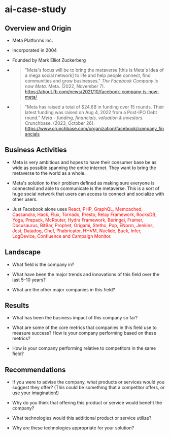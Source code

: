 # ai-case-study

## Overview and Origin

* Meta Platforms Inc.

* Incorporated in 2004

* Founded by Mark Elliot Zuckerberg

* > "Meta's focus will be to bring the metaverse [this is Meta's idea of a mega social network] to life and help people connect, find communities and grow businesses." 
*The Facebook Company is now Meta.* Meta. (2022, November 7). https://about.fb.com/news/2021/10/facebook-company-is-now-meta/

* > "Meta has raised a total of $24.6B in funding over 15 rounds. Their latest funding was raised on Aug 4, 2022 from a Post-IPO Debt round."
*Meta - funding, financials, valuation & investors.* Crunchbase. (2023, October 26). https://www.crunchbase.com/organization/facebook/company_financials

## Business Activities

* Meta is very ambitious and hopes to have their consumer base be as wide as possible spanning the entire internet. They want to bring the metaverse to the world as a whole.

* Meta's solution to their problem defined as making sure everyone is connected and able to communicate is the metaverse. This is a sort of huge social network that users can access to connect and socialize with other users.

* Just Facebook alone uses 
<span style='color: red;'>React, PHP, GraphQL, Memcached, Cassandra, Hack, Flux, Tornado, Presto, Relay Framework, RocksDB, Yoga, Prepack, McRouter, Hydra Framework, Beringei, Framer, Docusaurus, BitBar, Prophet, Origami, Stetho, Pop, ENorm, Jenkins, Jest, Datadog, Chef, Phabricator, HHVM, Nuclide, Buck, Infer, LogDevice, Confluence and Campaign Monitor.</span>

## Landscape

* What field is the company in?

* What have been the major trends and innovations of this field over the last 5&ndash;10 years?

* What are the other major companies in this field?

## Results

* What has been the business impact of this company so far?

* What are some of the core metrics that companies in this field use to measure success? How is your company performing based on these metrics?

* How is your company performing relative to competitors in the same field?

## Recommendations

* If you were to advise the company, what products or services would you suggest they offer? (This could be something that a competitor offers, or use your imagination!)

* Why do you think that offering this product or service would benefit the company?

* What technologies would this additional product or service utilize?

* Why are these technologies appropriate for your solution?